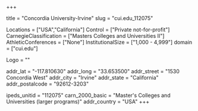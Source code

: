 
+++

title = "Concordia University-Irvine"
slug = "cui.edu_112075"

Locations = ["USA","California"]
Control = ["Private not-for-profit"]
CarnegieClassification = ["Masters Colleges and Universities II"]
AthleticConferences = ["None"]
InstitutionalSize = ["1,000 - 4,999"]
domain = ["cui.edu"]

Logo = ""

addr_lat = "-117.810630"
addr_long = "33.653500"
addr_street = "1530 Concordia West"
addr_city = "Irvine"
addr_state = "California"
addr_postalcode = "92612-3203"

ipeds_unitid = "112075"
carn_2000_basic = "Master's Colleges and Universities (larger programs)"
addr_country = "USA"
+++
    
